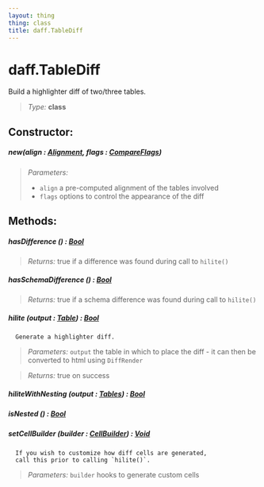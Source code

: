 ```yaml
---
layout: thing
thing: class
title: daff.TableDiff
---
```

# daff.TableDiff


  Build a highlighter diff of two/three tables.




> *Type:* **class**



## Constructor:

##### **new**(align : <a href="../coopy/Alignment.html" class="type">Alignment</a>, flags : <a href="../coopy/CompareFlags.html" class="type">CompareFlags</a>)


> *Parameters:*
>
>   * `align` a pre-computed alignment of the tables involved
>   * `flags` options to control the appearance of the diff








## Methods:


##### **hasDifference** () : <a href="../Bool.html" class="type">Bool</a>




> *Returns:*  true if a difference was found during call to `hilite()`








##### **hasSchemaDifference** () : <a href="../Bool.html" class="type">Bool</a>




> *Returns:*  true if a schema difference was found during call to `hilite()`








##### **hilite** (output : <a href="../coopy/Table.html" class="type">Table</a>) : <a href="../Bool.html" class="type">Bool</a>


      Generate a highlighter diff.



> *Parameters:*  `output` the table in which to place the diff - it can then be converted to html using `DiffRender`


> *Returns:*  true on success








##### **hiliteWithNesting** (output : <a href="../coopy/Tables.html" class="type">Tables</a>) : <a href="../Bool.html" class="type">Bool</a>




##### **isNested** () : <a href="../Bool.html" class="type">Bool</a>




##### **setCellBuilder** (builder : <a href="../coopy/CellBuilder.html" class="type">CellBuilder</a>) : <a href="../Void.html" class="type">Void</a>


      If you wish to customize how diff cells are generated,
      call this prior to calling `hilite()`.




> *Parameters:*  `builder` hooks to generate custom cells









